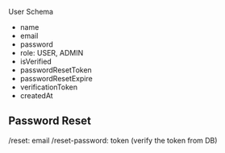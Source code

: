 User Schema 
- name 
- email
- password 
- role: USER, ADMIN
- isVerified
- passwordResetToken
- passwordResetExpire
- verificationToken
- createdAt


## Password Reset 
/reset: email 
/reset-password:  token (verify the token from DB)
